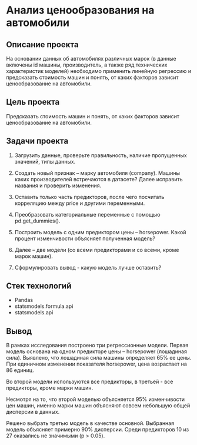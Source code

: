 # Анализ ценообразования на автомобили

## Описание проекта

На основании данных об автомобилях различных марок (в данные включены id машины, производитель, а также ряд технических характеристик моделей) необходимо применить линейную регрессию и предсказать стоимость машин и понять, от каких факторов зависит ценообразование на автомобили. 


## Цель проекта

Предсказать стоимость машин и понять, от каких факторов зависит ценообразование на автомобили.


## Задачи проекта

1. Загрузить данные, проверьте правильность, наличие пропущенных значений, типы данных.

2. Создать новый признак – марку автомобиля (company). Машины каких производителей встречаются в датасете? Далее исправить названия и проверить изменения.

3. Оставить только часть предикторов, после чего посчитать корреляцию между price и другими переменными.

4. Преобразовать категориальные переменные с помощью pd.get_dummies(). 

5. Построить модель с одним предиктором цены – horsepower. Какой процент изменчивости объясняет полученная модель? 

6. Далее – две модели (со всеми предикторами и со всеми, кроме марок машин). 

7. Сформулировать вывод - какую модель лучше оставить? 



## Стек технологий
* Pandas
* statsmodels.formula.api
* statsmodels.api
## Вывод

В рамках исследования построено три регрессионные модели. Первая модель основана на одном предикторе цены – horsepower (лошадиная сила).
Выявлено, что лошадиная сила машины определяет 65% ее цены. При единичном изменении показателя horsepower, цена возрастает на 86 единиц.

Во второй модели используются все предикторы, в третьей - все предикторы, кроме марки машин. 

Несмотря на то, что второй моделью объясняется 95% изменчивости цен машин, именно марки машин объясняют совсем небольшую общей дисперсии в данных.

Решено выбрать третью модель в качестве основной. Выбранная модель объясняет примерно 90% дисперсии. Среди предикторов 10 из 27 оказались не значимыми (p > 0.05). 
